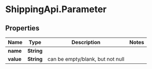 # ShippingApi.Parameter

## Properties

Name | Type | Description | Notes
------------ | ------------- | ------------- | -------------
**name** | **String** |  | 
**value** | **String** | can be empty/blank, but not null | 


